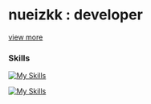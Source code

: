 # nueizkk : developer
[view more](https://chalk-shield-411.notion.site/5e9b30f58ee2443885df8135f512f5f4)
### Skills
[![My Skills](https://skillicons.dev/icons?i=ts,js,next,tailwind,prisma,planetscale,react,redux,styledcomponents,scss,css,html,svg)](#)

[![My Skills](https://skillicons.dev/icons?i=java,spring,mysql)](#)

